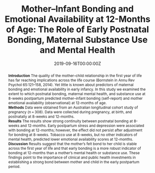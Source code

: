 ﻿---
abstract: "**Introduction**
The quality of the mother–child relationship in the first year of life has far reaching implications across the life course (Bornstein in Annu Rev Psychol 65:121–158, 2014). Yet little is known about predictors of maternal bonding and emotional availability in early infancy. In this study we examined the extent to which postnatal bonding, maternal mental health, and substance use at 8-weeks postpartum predicted mother–infant bonding (self-report) and mother emotional availability (observational) at 12-months of age.
<br>**Methods**
Data were obtained from an Australian longitudinal cohort study of pregnancy (n = 308). Data were collected during pregnancy, at birth, and postnatally at 8-weeks and 12-months.
<br>**Results**
The results show strong continuity between postnatal bonding at 8-weeks and 12-months. Early postpartum stress and depression were associated with bonding at 12-months; however, the effect did not persist after adjustment for bonding at 8-weeks. Tobacco use at 8-weeks, but no other indicators of mental health, predicted lower emotional availability scores at 12-months.
<br>**Discussion**
Results suggest that the mother’s felt bond to her child is stable across the first year of life and that early bonding is a more robust indicator of bonding at 12-months than a mother’s mental health or substance use. These findings point to the importance of clinical and public health investments in establishing a strong bond between mother and child in the early postpartum period."
authors:
- Larissa Rossen
- Richard P Mattick
- Judy Wilson
- author
- Lucinda Burns
- Steve Allsop
- Elizabeth J Elliott
- Sue Jacobs
- Craig A Olsson
- Delyse Hutchinson
date: "2019-09-16T00:00:00Z"
doi: "10.1007/s10995-019-02809-1"
featured: false
image:
  caption: 'Image credit: [**sheknows**]'
  focal_point: ""
  preview_only: false
projects: []
publication: 'Maternal and Child Health Journal'
publication_short: ""
publication_types:
- "2"
publishDate: "2019-09-16T00:00:00Z"
summary: A study examining associations between postnatal bonding, maternal mental health, and substance use at 8-weeks postpartum, and mother–infant bonding and mother emotional availability at 12-months of age.
tags:
- Postnatal health
- Longitudinal cohort study
url_source: "https://link.springer.com/article/10.1007/s10995-019-02809-1"
title: "Mother–Infant Bonding and Emotional Availability at 12-Months of Age: The Role of Early Postnatal Bonding, Maternal Substance Use and Mental Health"
---
